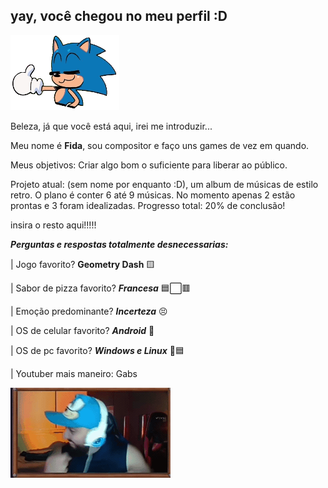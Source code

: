 ## yay, você chegou no meu perfil :D

![](assets/SonicThumb.png)

Beleza, já que você está aqui, irei me introduzir...

Meu nome é **Fida**, sou compositor e faço uns games de vez em quando.

Meus objetivos: Criar algo bom o suficiente para liberar ao público.

Projeto atual: (sem nome por enquanto :D), um album de músicas de estilo retro. O plano é conter 6 até 9 músicas. No momento apenas 2 estão prontas e 3 foram idealizadas. Progresso total: 20% de conclusão!

  insira o resto aqui!!!!!

**_Perguntas e respostas totalmente desnecessarias:_**

|  Jogo favorito? **Geometry Dash** 🟨

|  Sabor de pizza favorito? **_Francesa_** 🟦⬜🟥

|  Emoção predominante? **_Incerteza_** 😣

|  OS de celular favorito? **_Android_** 🤖

|  OS de pc favorito? **_Windows e Linux_** 🐧🟦

|  Youtuber mais maneiro: Gabs

![](assets/GabsFunny.gif)
